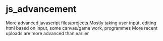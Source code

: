 # js_advancement
More advanced javascript files/projects
Mostly taking user input, editing html based on input, some canvas/game work, programmes
More recent uploads are more advanced than earlier
